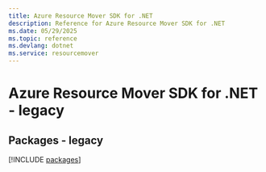 ```yaml
---
title: Azure Resource Mover SDK for .NET
description: Reference for Azure Resource Mover SDK for .NET
ms.date: 05/29/2025
ms.topic: reference
ms.devlang: dotnet
ms.service: resourcemover
---
```

# Azure Resource Mover SDK for .NET - legacy
## Packages - legacy
[!INCLUDE [packages](resource-mover-index.md)]